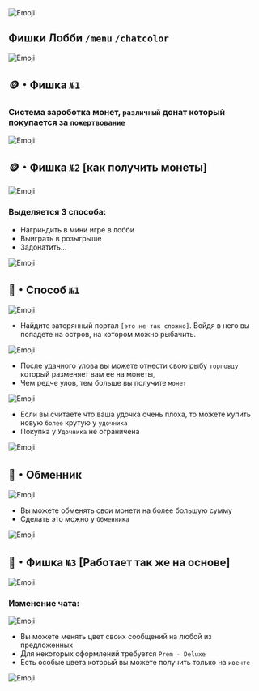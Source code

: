 <img src="/zatm.webp" alt="Emoji">

## Фишки Лобби `/menu` `/chatcolor`

<img src="/line1.webp" alt="Emoji">

## 🪙・Фишка `№1`

### Система зароботка монет, `различный` донат который покупается за `пожертвование`

<img src="/prem.webp" alt="Emoji">

## 🪙・Фишка `№2` [как получить монеты]
<img src="/line2.webp" alt="Emoji">

### Выделяется 3 способа:
* Нагриндить в мини игре в лобби
* Выиграть в розыгрыше
* Задонатить...

<img src="/line1.webp" alt="Emoji">

## 🎣・Способ `№1`

<img src="/izm.webp" alt="Emoji">


* Найдите затерянный портал `[это не так сложно]`. Войдя в него вы попадете на остров, на котором можно рыбачить.

<img src="/ribalka.webp" alt="Emoji">

* После удачного улова вы можете отнести свою рыбу `торговцу` который разменяет вам ее на монеты, 
* Чем редче улов, тем больше вы получите `монет`

<img src="/riba.webp" alt="Emoji">

* Если вы считаете что ваша удочка очень плоха, то можете купить новую `более` крутую у `удочника`
* Покупка у `Удочника` не ограничена

<img src="/ido.webp" alt="Emoji">

## 🛒・Обменник

<img src="/line2.webp" alt="Emoji">

* Вы можете обменять свои монети на более большую сумму
* Сделать это можно у `Обменника`

<img src="/obm.webp" alt="Emoji">

## 📰・Фишка `№3` [Работает так же на основе]

<img src="/line1.webp" alt="Emoji">

### Изменение чата:

<img src="/chat.webp" alt="Emoji">

* Вы можете менять цвет своих сообщений на любой из предложенных
* Для некоторых оформлений требуется `Prem - Deluxe`
* Есть особые цвета который вы можете получить только на `ивенте`

<img src="/mes.webp" alt="Emoji">